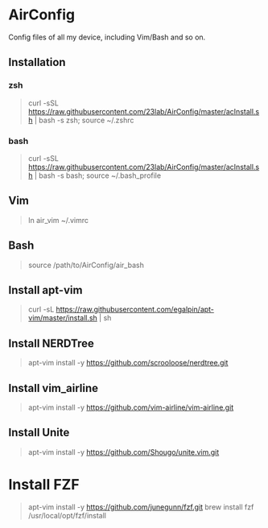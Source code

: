 AirConfig
=========

Config files of all my device, including Vim/Bash and so on.

## Installation

### zsh 
> curl -sSL https://raw.githubusercontent.com/23lab/AirConfig/master/acInstall.sh | bash -s zsh; source ~/.zshrc


### bash 
> curl -sSL https://raw.githubusercontent.com/23lab/AirConfig/master/acInstall.sh | bash -s bash; source ~/.bash_profile
## Vim
>ln air_vim ~/.vimrc

## Bash
>source /path/to/AirConfig/air_bash

## Install apt-vim
> curl -sL https://raw.githubusercontent.com/egalpin/apt-vim/master/install.sh | sh

## Install NERDTree
> apt-vim install -y https://github.com/scrooloose/nerdtree.git

## Install vim_airline
> apt-vim install -y https://github.com/vim-airline/vim-airline.git

## Install Unite
> apt-vim install -y https://github.com/Shougo/unite.vim.git

# Install FZF
>apt-vim install -y https://github.com/junegunn/fzf.git
brew install fzf
/usr/local/opt/fzf/install
